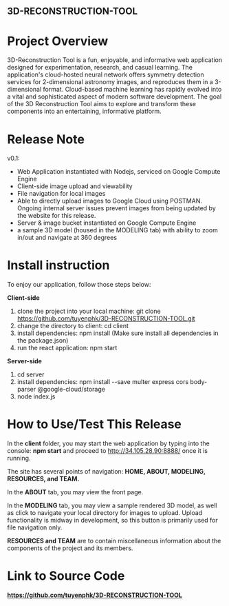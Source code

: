 ## 3D-RECONSTRUCTION-TOOL

# Project Overview
3D-Reconstruction Tool is a fun, enjoyable, and informative web application designed for experimentation, research, and casual learning. 
The application's cloud-hosted neural network offers symmetry detection services for 2-dimensional astronomy images, and reproduces them in a 3-dimensional format.
Cloud-based machine learning has rapidly evolved into a vital and sophisticated aspect of modern software development. The goal of the 3D Reconstruction Tool aims to explore and transform these components into an entertaining, informative platform.

# Release Note

v0.1: 
- Web Application instantiated with Nodejs, serviced on Google Compute Engine
- Client-side image upload and viewability
- File navigation for local images
- Able to directly upload images to Google Cloud using POSTMAN. Ongoing internal server issues prevent images from being updated by the website for this release.
- Server & image bucket instantiated on Google Compute Engine
- a sample 3D model (housed in the MODELING tab) with ability to zoom in/out and navigate at 360 degrees

# Install instruction
To enjoy our application, follow those steps below:

<strong>Client-side</Strong>
1. clone the project into your local machine: git clone https://github.com/tuyenphk/3D-RECONSTRUCTION-TOOL.git
2. change the directory to client: cd client
3. install dependencies: npm install (Make sure install all dependencies in the package.json)
4. run the react application: npm start

<strong>Server-side</Strong>
1. cd server
2. install dependencies: npm install --save multer express cors body-parser @google-cloud/storage
3. node index.js

# How to Use/Test This Release

In the <strong>client</strong> folder, you may start the web application by typing into the console:
<strong>npm start</strong>
and proceed to http://34.105.28.90:8888/ once it is running. 

The site has several points of navigation: 
<strong>HOME, ABOUT, MODELING, RESOURCES, and TEAM.</strong>

In the <strong>ABOUT</strong> tab, you may view the front page.

In the <strong>MODELING</strong> tab, you may view a sample rendered 3D model, as well as click to navigate your local directory for images to upload.
Upload functionality is midway in development, so this button is primarily used for file navigation only.

<strong>RESOURCES and TEAM</strong> are to contain miscellaneous information about the components of the project and its members.


# Link to Source Code

<strong>https://github.com/tuyenphk/3D-RECONSTRUCTION-TOOL</strong>
